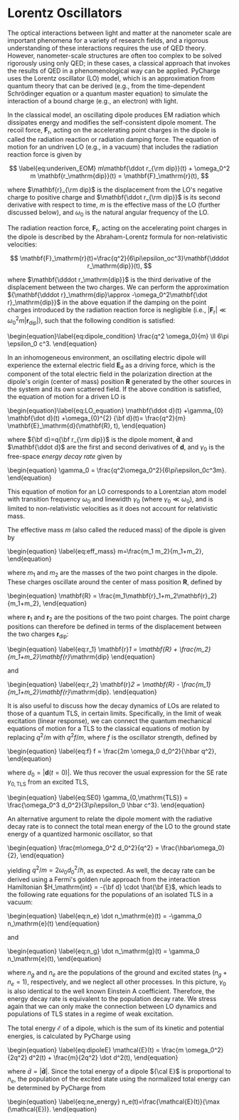# Lorentz Oscillators

The optical interactions between light and matter at the nanometer scale are important phenomena for a variety of research fields, and a rigorous understanding of these interactions requires the use of QED theory. However, nanometer-scale structures are often too complex to be solved rigorously using only QED; in these cases, a classical approach that invokes the results of QED in a phenomenological way can be applied. PyCharge uses the Lorentz oscillator (LO) model, which is an approximation from quantum theory that can be derived (e.g., from the time-dependent Schrödinger equation or a quantum master equation) to simulate the interaction of a bound charge (e.g., an electron) with light.

In the classical model, an oscillating dipole produces EM radiation which dissipates energy and modifies the self-consistent dipole moment. The recoil force, $\mathbf{F}_\mathrm{r}$, acting on the accelerating point charges in the dipole is called the radiation reaction or radiation damping force. The equation of motion for an undriven LO (e.g., in a vacuum) that includes the radiation reaction force is given by

$$
\label{eq:underiven_EOM}
m\mathbf{\ddot r_{\rm dip}}(t) + \omega_0^2 m \mathbf{r_\mathrm{dip}}(t) = \mathbf{F}_\mathrm{r}(t),
$$

where $\mathbf{r}_{\rm dip}$ is the displacement from the LO's negative charge to positive charge and $\mathbf{\ddot r_{\rm dip}}$ is its second derivative with respect to time, $m$ is the effective mass of the LO (further discussed below), and $\omega_0$ is the natural angular frequency of the LO.

The radiation reaction force, $\mathbf{F}_\mathrm{r}$, acting on the accelerating point charges in the dipole is described by the Abraham-Lorentz formula for non-relativistic velocities:

$$
\mathbf{F}_\mathrm{r}(t)=\frac{q^2}{6\pi\epsilon_oc^3}\mathbf{\dddot r_\mathrm{dip}}(t),
$$

where $\mathbf{\dddot r_\mathrm{dip}}$ is the third derivative of the displacement between the two charges. We can perform the approximation ${\mathbf{\dddot r}_\mathrm{dip}\approx -\omega_0^2\mathbf{\dot r}_\mathrm{dip}}$ in the above equation if the damping on the point charges introduced by the radiation reaction force is negligible (i.e., $|\mathbf{F}_\mathrm{r}| \ll \omega_0^2 m |\mathbf{r}_\mathrm{dip}|$), such that the following condition is satisfied:

\begin{equation}\label{eq:dipole_condition}
\frac{q^2 \omega_0}{m} \ll 6\pi \epsilon_0 c^3.
\end{equation}

In an inhomogeneous environment, an oscillating electric dipole will experience the external electric field $\mathbf{E}_\mathrm{d}$ as a driving force, which is the component of the total electric field in the polarization direction at the dipole's origin (center of mass) position $\mathbf{R}$ generated by the other sources in the system and its own scattered field. If the above condition is satisfied, the equation of motion for a driven LO is

\begin{equation}\label{eq:LO_equation}
\mathbf{\ddot d}(t) +\gamma_{0} \mathbf{\dot d}(t) +\omega_{0}^{2} {\bf d}(t)= \frac{q^2}{m} \mathbf{E}_\mathrm{d}(\mathbf{R}, t),
\end{equation}

where ${\bf d}=q{\bf r_{\rm dip}}$ is the dipole moment, $\mathbf{\dot d}$ and $\mathbf{\ddot d}$ are the first and second derivatives of $\mathbf{d}$, and $\gamma_0$ is the free-space _energy decay rate_ given by

\begin{equation}
\gamma_0 = \frac{q^2\omega_0^2}{6\pi\epsilon_0c^3m}.
\end{equation}

This equation of motion for an LO corresponds to a Lorentzian atom model with transition frequency $\omega_0$ and linewidth $\gamma_0$ (where $\gamma_0 \ll \omega_0$), and is limited to non-relativistic velocities as it does not account for relativistic mass.

The effective mass $m$ (also called the reduced mass) of the dipole is given by

\begin{equation}
\label{eq:eff_mass}
m=\frac{m_1 m_2}{m_1+m_2},
\end{equation}

where $m_1$ and $m_2$ are the masses of the two point charges in the dipole. These charges oscillate around the center of mass position $\mathbf{R}$, defined by

\begin{equation}
\mathbf{R} = \frac{m_1\mathbf{r}_1+m_2\mathbf{r}_2}{m_1+m_2},
\end{equation}

where $\mathbf{r}_1$ and $\mathbf{r}_2$ are the positions of the two point charges. The point charge positions can therefore be defined in terms of the displacement between the two charges $\mathbf{r}_\mathrm{dip}$:

\begin{equation}
\label{eq:r_1}
\mathbf{r}_1 = \mathbf{R} + \frac{m_2}{m_1+m_2}\mathbf{r}_\mathrm{dip}
\end{equation}

and

\begin{equation}
\label{eq:r_2}
\mathbf{r}_2 = \mathbf{R} - \frac{m_1}{m_1+m_2}\mathbf{r}_\mathrm{dip}.
\end{equation}

It is also useful to discuss how the decay dynamics of LOs are related to those of a quantum TLS, in certain limits.
Specifically,
in the limit of weak excitation (linear response), we can connect the
quantum mechanical equations of motion for a TLS to the
classical equations of motion by replacing $q^2/m$ with $q^2f/m$, where
$f$ is the oscillator strength, defined by

\begin{equation}
\label{eq:f}
f = \frac{2m \omega_0 d_0^2}{\hbar q^2},
\end{equation}

where $d_0=|\mathbf{d}(t=0)|$. We thus recover the usual expression for the SE rate $\gamma_{0,\mathrm{TLS}}$ from an excited TLS,

\begin{equation}
\label{eq:SE0}
\gamma_{0,\mathrm{TLS}} = \frac{\omega_0^3 d_0^2}{3\pi\epsilon_0 \hbar c^3}.
\end{equation}

An alternative argument to relate the dipole moment with the radiative decay rate is to connect the total mean energy of the LO to the ground state energy of a quantized harmonic oscillator, so that

\begin{equation}
\frac{m\omega_0^2 d_0^2}{q^2} = \frac{\hbar\omega_0}{2},
\end{equation}

yielding $q^2/m = 2\omega_0d_0^2/\hbar$, as expected. As well, the decay rate can be derived using a Fermi's golden rule approach from the interaction Hamiltonian
$H_\mathrm{int} = -{\bf d} \cdot \hat{\bf E}$, which leads to the following 
rate equations for the populations 
of an isolated TLS in a vacuum:

\begin{equation}
\label{eq:n_e}
\dot n_\mathrm{e}(t) = -\gamma_0 n_\mathrm{e}(t)
\end{equation}

and

\begin{equation}
\label{eq:n_g}
\dot n_\mathrm{g}(t) = \gamma_0 n_\mathrm{e}(t),
\end{equation}

where $n_g$ and $n_e$ are the populations of the ground and excited states ($n_g+n_e=1$), respectively, and we neglect all other processes. In this picture,
$\gamma_0$ is also identical to the well known Einstein A coefficient. Therefore, the energy decay rate is equivalent to the population decay rate.
We stress again that we can only make the connection between LO dynamics and populations of
TLS states in a regime of weak excitation.

The total energy $\mathcal{E}$ of a dipole, which is the sum of its kinetic and potential energies, is calculated by PyCharge using

\begin{equation}
\label{eq:dipoleE}
\mathcal{E}(t) = \frac{m \omega_0^2}{2q^2} d^2(t) + \frac{m}{2q^2} \dot d^2(t),
\end{equation}

where $\dot d=|\mathbf{\dot d}|$. Since the total energy of a dipole ${\cal E}$ is proportional to $n_e$, the population of the excited state using the normalized total energy can be determined by PyCharge from

\begin{equation}
\label{eq:ne_energy}
n_e(t)=\frac{\mathcal{E}(t)}{\max (\mathcal{E})}.
\end{equation}

[^1]: L. Novotny and B. Hecht, _Principles of Nano-Optics_, Chapter 8
[^2]: P. Milonni and J. Eberly, _Lasers Physics_, Chapter 3
[^3]: D. Griffiths, _Introduction ot Electrodynamics_, Chapter 11
